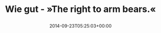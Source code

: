 ---
retweeted: false
source: <a href="http://mvilla.it/fenix" rel="nofollow">Fenix for Android</a>
entities:
  hashtags: []
  symbols: []
  user_mentions: []
  urls: []
display_text_range:
- '0'
- '35'
favorite_count: '2'
id_str: '514284288200949761'
truncated: false
retweet_count: '1'
id: '514284288200949761'
created_at: Tue Sep 23 05:25:03 +0000 2014
favorited: false
full_text: Wie gut - »The right to arm bears.«
lang: en
tags:
- pesos/twitter
date: '2014-09-23T05:25:03+00:00'
src: https://twitter.com/bascht/status/514284288200949761
original_url: https://twitter.com/bascht/status/514284288200949761
type: twitter_tweet
text: Wie gut - »The right to arm bears.«
title: 'Wie gut - »The right to arm bears.«

  '

---